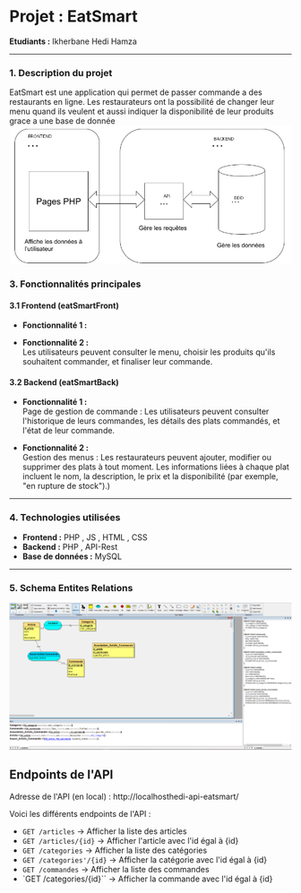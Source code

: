 # **Projet : EatSmart**

**Etudiants :** Ikherbane Hedi Hamza

---

### **1. Description du projet**
 EatSmart est une application qui permet de passer commande a des restaurants en ligne. Les restaurateurs ont la possibilité de changer leur menu quand ils veulent et aussi indiquer la disponibilité de leur produits grace a une base de donnée
<img src="./assets/img/Screenshot_1.png">

### **3. Fonctionnalités principales**

#### **3.1 Frontend (eatSmartFront)**

- **Fonctionnalité 1 :**  

  
- **Fonctionnalité 2 :**  
  Les utilisateurs peuvent consulter le menu, choisir les produits qu'ils souhaitent commander, et finaliser leur commande.
  
#### **3.2 Backend (eatSmartBack)**

- **Fonctionnalité 1 :**  
  Page de gestion de commande : Les utilisateurs peuvent consulter l'historique de leurs commandes, les détails des plats commandés, et l'état de leur commande.
  
- **Fonctionnalité 2 :**  
 Gestion des menus : Les restaurateurs peuvent ajouter, modifier ou supprimer des plats à tout moment. Les informations liées à chaque plat incluent le nom, la description, le prix et la disponibilité (par exemple, "en rupture de stock").)

---

### **4. Technologies utilisées**

- **Frontend :** PHP , JS , HTML , CSS
- **Backend :** PHP , API-Rest
- **Base de données :** MySQL

---
### **5. Schema Entites Relations**
<img src="./assets/img/Screenshot_2.png">

## Endpoints de l'API

Adresse de l'API (en local) : http://localhosthedi-api-eatsmart/

Voici les différents endpoints de l'API : 
- `GET /articles` → Afficher la liste des articles
- `GET /articles/{id}` → Afficher l'article avec l'id égal à {id}
- `GET /categories` → Afficher la liste des catégories
- `GET /categories'/{id}` → Afficher la catégorie avec l'id égal à {id}
- `GET /commandes` → Afficher la liste des commandes
- `GET /categories/{id}`` → Afficher la commande avec l'id égal à {id}
